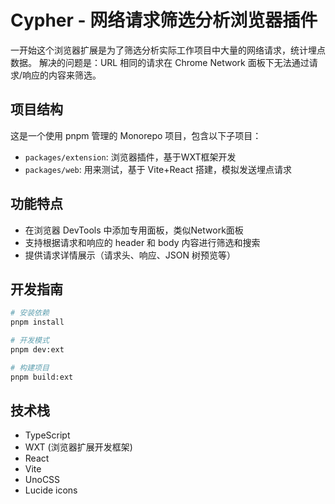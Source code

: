 # Cypher - 网络请求筛选分析浏览器插件

一开始这个浏览器扩展是为了筛选分析实际工作项目中大量的网络请求，统计埋点数据。
解决的问题是：URL 相同的请求在 Chrome Network 面板下无法通过请求/响应的内容来筛选。

## 项目结构

这是一个使用 pnpm 管理的 Monorepo 项目，包含以下子项目：

- `packages/extension`: 浏览器插件，基于WXT框架开发
- `packages/web`: 用来测试，基于 Vite+React 搭建，模拟发送埋点请求

## 功能特点

- 在浏览器 DevTools 中添加专用面板，类似Network面板
- 支持根据请求和响应的 header 和 body 内容进行筛选和搜索
- 提供请求详情展示（请求头、响应、JSON 树预览等）

## 开发指南

```bash
# 安装依赖
pnpm install

# 开发模式
pnpm dev:ext

# 构建项目
pnpm build:ext
```

## 技术栈

- TypeScript
- WXT (浏览器扩展开发框架)
- React
- Vite
- UnoCSS
- Lucide icons
